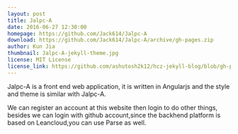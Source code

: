 ```yaml
---
layout: post
title: Jalpc-A
date: 2016-06-27 12:30:00
homepage: https://github.com/Jack614/Jalpc-A
download: https://github.com/Jack614/Jalpc-A/archive/gh-pages.zip
author: Kun Jia
thumbnail: Jalpc-A-jekyll-theme.jpg
license: MIT License
license_link: https://github.com/ashutosh2k12/hcz-jekyll-blog/blob/gh-pages/LICENSE
---
```


Jalpc-A is a front end web application, it is written in Angularjs and
the style and theme is similar with Jalpc-A.

We can register an account at this website then login to do other
things, besides we can login with github account,since the backhend
platform is based on Leancloud,you can use Parse as well.

